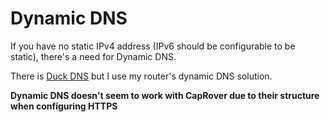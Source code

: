# Dynamic DNS

If you have no static IPv4 address (IPv6 should be configurable to be static), there's a need for Dynamic DNS.

There is [Duck DNS](https://www.duckdns.org) but I use my router's dynamic DNS solution.

**Dynamic DNS doesn't seem to work with CapRover due to their structure when configuring HTTPS**
